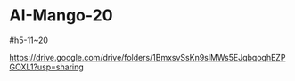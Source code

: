 # AI-Mango-20

#h5-11~20

https://drive.google.com/drive/folders/1BmxsvSsKn9slMWs5EJqbqoqhEZPGOXL1?usp=sharing
